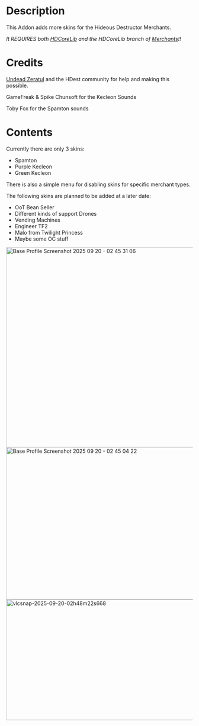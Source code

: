 # Description
This Addon adds more skins for the Hideous Destructor Merchants.

_It REQUIRES both [HDCoreLib](https://github.com/HDest-Community/hdest-core-lib) and the HDCoreLib branch of [Merchants](https://github.com/HDest-Community/Merchant/tree/HDCoreLib)!!_



# Credits
[Undead Zeratul](https://github.com/UndeadZeratul) and the HDest community for help and making this possible.

GameFreak & Spike Chunsoft for the Kecleon Sounds

Toby Fox for the Spamton sounds



# Contents
Currently there are only 3 skins:

- Spamton
- Purple Kecleon
- Green Kecleon

There is also a simple menu for disabling skins for specific merchant types.

The following skins are planned to be added at a later date:

- OoT Bean Seller
- Different kinds of support Drones
- Vending Machines
- Engineer TF2
- Malo from Twilight Princess
- Maybe some OC stuff

<img width="960" height="540" alt="Base Profile Screenshot 2025 09 20 - 02 45 31 06" src="https://github.com/user-attachments/assets/f24a31be-1289-455e-93e8-1a765071061a" />
<img width="826" height="411" alt="Base Profile Screenshot 2025 09 20 - 02 45 04 22" src="https://github.com/user-attachments/assets/76df479d-b80e-4825-ac4a-2ee79cbb2b4e" />
<img width="580" height="326" alt="vlcsnap-2025-09-20-02h48m22s668" src="https://github.com/user-attachments/assets/c379a615-01cc-4da1-91d3-a6fa1b663d8c" />
